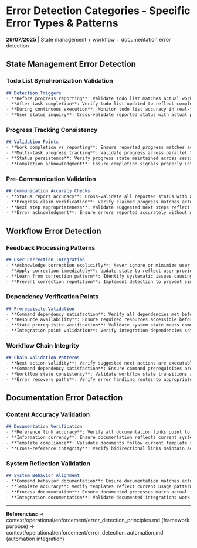 # Error Detection Categories - Specific Error Types & Patterns

**29/07/2025** | State management + workflow + documentation error detection

## State Management Error Detection

### Todo List Synchronization Validation
```markdown
## Detection Triggers
- **Before progress reporting**: Validate todo list matches actual work state
- **After task completion**: Verify todo list updated to reflect completion
- **During continuous execution**: Monitor todo list accuracy in real-time
- **User status inquiry**: Cross-validate reported status with actual progress
```

### Progress Tracking Consistency
```markdown
## Validation Points
- **Work completion vs reporting**: Ensure reported progress matches actual completion
- **Multi-task progress tracking**: Validate progress across parallel tasks stays synchronized
- **Status persistence**: Verify progress state maintained across session boundaries
- **Completion acknowledgment**: Ensure completion signals properly integrated
```

### Pre-Communication Validation
```markdown
## Communication Accuracy Checks
- **Status report accuracy**: Cross-validate all reported status with actual state
- **Progress claim verification**: Verify claimed progress matches actual completion
- **Next step appropriateness**: Validate suggested next steps reflect real state
- **Error acknowledgment**: Ensure errors reported accurately without minimization
```

## Workflow Error Detection

### Feedback Processing Patterns
```markdown
## User Correction Integration
- **Acknowledge correction explicitly**: Never ignore or minimize user corrections
- **Apply correction immediately**: Update state to reflect user-provided accuracy
- **Learn from correction pattern**: Identify systematic issues causing user corrections
- **Prevent correction repetition**: Implement detection to prevent similar errors
```

### Dependency Verification Points
```markdown
## Prerequisite Validation
- **Command dependency satisfaction**: Verify all dependencies met before command execution
- **Resource availability**: Ensure required resources accessible before starting work
- **State prerequisite verification**: Validate system state meets command requirements
- **Integration point validation**: Verify integration dependencies satisfied
```

### Workflow Chain Integrity
```markdown
## Chain Validation Patterns
- **Next action validity**: Verify suggested next actions are executable and appropriate
- **Command dependency satisfaction**: Ensure command prerequisites are met
- **Workflow state consistency**: Validate workflow state transitions are correct
- **Error recovery paths**: Verify error handling routes to appropriate resolution commands
```

## Documentation Error Detection

### Content Accuracy Validation
```markdown
## Documentation Verification
- **Reference link accuracy**: Verify all documentation links point to existing content
- **Information currency**: Ensure documentation reflects current system behavior
- **Template compliance**: Validate documents follow current template standards
- **Cross-reference integrity**: Verify bidirectional links maintain accuracy
```

### System Reflection Validation
```markdown
## System Behavior Alignment
- **Command behavior documentation**: Ensure documentation matches actual command behavior
- **Template accuracy**: Verify templates reflect current usage patterns
- **Process documentation**: Ensure documented processes match actual implementation
- **Integration documentation**: Validate documented integrations work as described
```

---
**Referencias:** → context/operational/enforcement/error_detection_principles.md (framework purpose)
→ context/operational/enforcement/error_detection_automation.md (automation integration)
